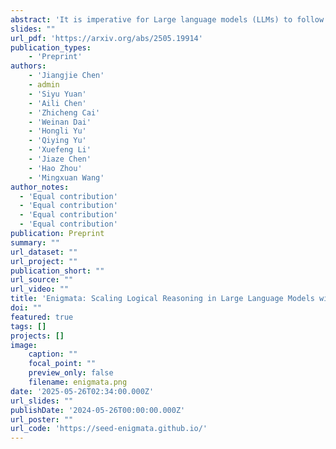```yaml
---
abstract: 'It is imperative for Large language models (LLMs) to follow instructions with elaborate requirements (i.e. Complex Instructions Following). Yet, it remains under-explored how to enhance the ability of LLMs to follow complex instructions with multiple constraints. To bridge the gap, we initially study what training data is effective in enhancing complex constraints following abilities. We found that training LLMs with instructions containing multiple constraints enhances their understanding of complex instructions, especially those with lower complexity levels. The improvement can even generalize to compositions of out-of-domain constraints. Additionally, we further propose methods addressing how to obtain and utilize the effective training data. Finally, we conduct extensive experiments to prove the effectiveness of our methods in terms of overall performance, training efficiency, and generalization abilities under four settings.'
slides: ""
url_pdf: 'https://arxiv.org/abs/2505.19914'
publication_types:
    - 'Preprint'
authors:
    - 'Jiangjie Chen'
    - admin
    - 'Siyu Yuan'
    - 'Aili Chen'
    - 'Zhicheng Cai'
    - 'Weinan Dai'
    - 'Hongli Yu'
    - 'Qiying Yu'
    - 'Xuefeng Li'
    - 'Jiaze Chen'
    - 'Hao Zhou'
    - 'Mingxuan Wang'
author_notes: 
  - 'Equal contribution'
  - 'Equal contribution'
  - 'Equal contribution'
  - 'Equal contribution'
publication: Preprint
summary: ""
url_dataset: ""
url_project: ""
publication_short: ""
url_source: ""
url_video: ""
title: 'Enigmata: Scaling Logical Reasoning in Large Language Models with Synthetic Verifiable Puzzles'
doi: ""
featured: true
tags: []
projects: []
image:
    caption: ""
    focal_point: ""
    preview_only: false
    filename: enigmata.png
date: '2025-05-26T02:34:00.000Z'
url_slides: ""
publishDate: '2024-05-26T00:00:00.000Z'
url_poster: ""
url_code: 'https://seed-enigmata.github.io/'
---
```

